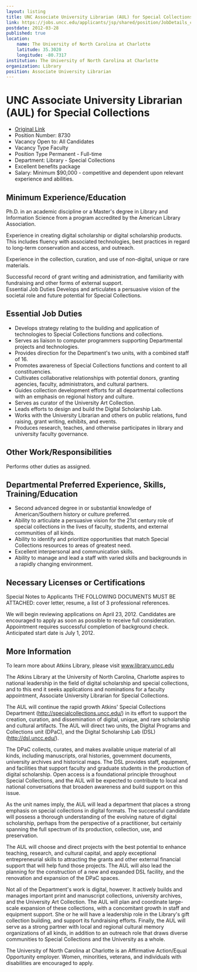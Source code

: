 ```yaml
---
layout: listing
title: UNC Associate University Librarian (AUL) for Special Collections
link: https://jobs.uncc.edu/applicants/jsp/shared/position/JobDetails_css.jsp?postingId=265954
postdate: 2012-03-28
published: true
location:
	name: The University of North Carolina at Charlotte
	latitude: 35.3020
	longitude: -80.7317
institution: The University of North Carolina at Charlotte
organization: Library
position: Associate University Librarian
---
```


# UNC Associate University Librarian (AUL) for Special Collections

*  [Original Link](https://jobs.uncc.edu/applicants/jsp/shared/position/JobDetails_css.jsp?postingId=265954)
* Position Number: 8730
* Vacancy Open to: All Candidates
* Vacancy Type Faculty
* Position Type Permanent - Full-time
* Department: Library - Special Collections
* Excellent benefits package 
* Salary: Minimum $90,000 - competitive and dependent upon relevant experience and abilities. 

## Minimum Experience/Education
Ph.D. in an academic discipline or a Master's degree in Library and Information Science from a program accredited by the American Library Association. 

Experience in creating digital scholarship or digital scholarship products. This includes fluency with associated technologies, best practices in regard to long-term conservation and access, and outreach. 

Experience in the collection, curation, and use of non-digital, unique or rare materials. 

Successful record of grant writing and administration, and familiarity with fundraising and other forms of external support.  
Essential Job Duties Develops and articulates a persuasive vision of the societal role and future potential for Special Collections. 

## Essential Job Duties
* Develops strategy relating to the building and application of technologies to Special Collections functions and collections. 
* Serves as liaison to computer programmers supporting Departmental projects and technologies. 
* Provides direction for the Department's two units, with a combined staff of 16. 
* Promotes awareness of Special Collections functions and content to all constituencies. 
* Cultivates collaborative relationships with potential donors, granting agencies, faculty, administrators, and cultural partners. 
* Guides collection development efforts for all departmental collections with an emphasis on regional history and culture. 
* Serves as curator of the University Art Collection. 
* Leads efforts to design and build the Digital Scholarship Lab. 
* Works with the University Librarian and others on public relations, fund raising, grant writing, exhibits, and events. 
* Produces research, teaches, and otherwise participates in library and university faculty governance.  

## Other Work/Responsibilities
Performs other duties as assigned.

## Departmental Preferred Experience, Skills, Training/Education
* Second advanced degree in or substantial knowledge of American/Southern history or culture preferred. 
* Ability to articulate a persuasive vision for the 21st century role of special collections in the lives of faculty, students, and external communities of all kinds. 
* Ability to identify and prioritize opportunities that match Special Collections resources to areas of greatest need. 
* Excellent interpersonal and communication skills. 
* Ability to manage and lead a staff with varied skills and backgrounds in a rapidly changing environment.  

## Necessary Licenses or Certifications
Special Notes to Applicants THE FOLLOWING DOCUMENTS MUST BE ATTACHED: cover letter, resume, a list of 3 professional references. 

We will begin reviewing applications on April 23, 2012. Candidates are encouraged to apply as soon as possible to receive full consideration. Appointment requires successful completion of background check. Anticipated start date is July 1, 2012. 

## More Information
To learn more about Atkins Library, please visit www.library.uncc.edu 

The Atkins Library at the University of North Carolina, Charlotte aspires to national leadership in the field of digital scholarship and special collections, and to this end it seeks applications and nominations for a faculty appointment, Associate University Librarian for Special Collections. 

The AUL will continue the rapid growth Atkins' Special Collections Department (http://specialcollections.uncc.edu/) in its effort to support the creation, curation, and dissemination of digital, unique, and rare scholarship and cultural artifacts. The AUL will direct two units, the Digital Programs and Collections unit (DPaC), and the Digital Scholarship Lab (DSL) (http://dsl.uncc.edu/). 

The DPaC collects, curates, and makes available unique material of all kinds, including manuscripts, oral histories, government documents, university archives and historical maps. The DSL provides staff, equipment, and facilities that support faculty and graduate students in the production of digital scholarship. Open access is a foundational principle throughout Special Collections, and the AUL will be expected to contribute to local and national conversations that broaden awareness and build support on this issue. 

As the unit names imply, the AUL will lead a department that places a strong emphasis on special collections in digital formats. The successful candidate will possess a thorough understanding of the evolving nature of digital scholarship, perhaps from the perspective of a practitioner, but certainly spanning the full spectrum of its production, collection, use, and preservation. 

The AUL will choose and direct projects with the best potential to enhance teaching, research, and cultural capital, and apply exceptional entrepreneurial skills to attracting the grants and other external financial support that will help fund those projects. The AUL will also lead the planning for the construction of a new and expanded DSL facility, and the renovation and expansion of the DPaC spaces. 

Not all of the Department's work is digital, however. It actively builds and manages important print and manuscript collections, university archives, and the University Art Collection. The AUL will plan and coordinate large-scale expansion of these collections, with a concomitant growth in staff and equipment support. She or he will have a leadership role in the Library's gift collection building, and support its fundraising efforts. Finally, the AUL will serve as a strong partner with local and regional cultural memory organizations of all kinds, in addition to an outreach role that draws diverse communities to Special Collections and the University as a whole.  

The University of North Carolina at Charlotte is an Affirmative Action/Equal Opportunity employer.
Women, minorities, veterans, and individuals with disabilities are encouraged to apply.